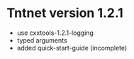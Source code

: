 Tntnet version 1.2.1
====================



  *  use cxxtools-1.2.1-logging 
  *  typed arguments 
  *  added quick-start-guide (incomplete) 

